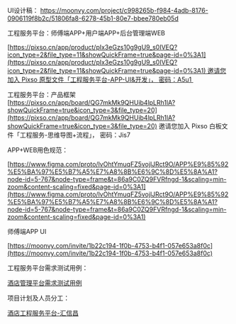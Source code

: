 
UI设计稿：
https://moonvy.com/project/c998265b-f984-4adb-8176-0906119f8b2c/51806fa8-6278-45b1-80e7-bbee780eb05d

工程服务平台：师傅端APP+用户端APP+后台管理端WEB

[https://pixso.cn/app/product/pIx3eGzs10g9gU9_s0IVEQ?icon_type=2&file_type=11&showQuickFrame=true&page-id=0%3A1](https://pixso.cn/app/product/pIx3eGzs10g9gU9_s0IVEQ?icon_type=2&file_type=11&showQuickFrame=true&page-id=0%3A1) 邀请您加入 Pixso 原型文件「工程服务平台-APP-UI&开发」， 密码：A5u1 

工程服务平台：产品框架[https://pixso.cn/app/board/QG7mkMk9QHUib4lpLRh1lA?showQuickFrame=true&icon_type=3&file_type=20](https://pixso.cn/app/board/QG7mkMk9QHUib4lpLRh1lA?showQuickFrame=true&icon_type=3&file_type=20) 邀请您加入 Pixso 白板文件「工程服务-思维导图+流程」， 密码：Jis7

APP+WEB用色规范：

[https://www.figma.com/proto/lvOhtYmuqFZ5vojlJRct9O/APP%E9%85%92%E5%BA%97%E5%B7%A5%E7%A8%8B%E6%9C%8D%E5%8A%A1?node-id=5-767&node-type=frame&t=86a9C0ZQ9FVRfngd-1&scaling=min-zoom&content-scaling=fixed&page-id=0%3A1](https://www.figma.com/proto/lvOhtYmuqFZ5vojlJRct9O/APP%E9%85%92%E5%BA%97%E5%B7%A5%E7%A8%8B%E6%9C%8D%E5%8A%A1?node-id=5-767&node-type=frame&t=86a9C0ZQ9FVRfngd-1&scaling=min-zoom&content-scaling=fixed&page-id=0%3A1)

师傅端APP UI

[https://moonvy.com/invite/1b22c194-1f0b-4753-b4f1-057e653a8f0c](https://moonvy.com/invite/1b22c194-1f0b-4753-b4f1-057e653a8f0c)

工程服务平台需求测试用例：

[酒店管理平台需求测试用例](https://doc.weixin.qq.com/sheet/e3_AdcAXAZPALw0DYphkrmS2SIkS0PmL?scode=AJAAowckAGADWbnRaFAdcAXAZPALw&tab=BB08J2)

项目计划及人员分工：

[酒店工程服务平台-汇信昌](https://doc.weixin.qq.com/sheet/e3_AbcAxgbjACsibM6dMRgQleQdVpNX9?scode=AJAAowckAGAIgBxU0LAbcAxgbjACs&tab=BB08J2)